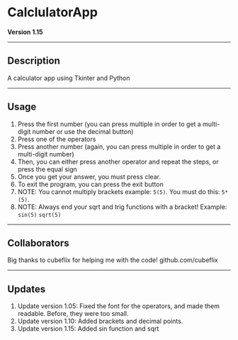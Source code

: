 # CalclulatorApp
**Version 1.15**

---

## Description
A calculator app using Tkinter and Python

---

## Usage 
1. Press the first number (you can press multiple in order to get a multi-digit number or use the decimal button)
2. Press one of the operators
3. Press another number (again, you can press multiple in order to get a multi-digit number)
4. Then, you can either press another operator and repeat the steps, or press the equal sign
5. Once you get your answer, you must press clear.
6. To exit the program, you can press the exit button
7. NOTE: You cannot multiply brackets example: ```5(5)```. You must do this: ```5*(5)```. 
8. NOTE: Always end your sqrt and trig functions with a bracket! Example: ```sin(5)``` ```sqrt(5)```

---

## Collaborators
Big thanks to cubeflix for helping me with the code!
github.com/cubeflix

---

## Updates
1. Update version 1.05: Fixed the font for the operators, and made them readable. Before, they were too small.
2. Update version 1.10: Added brackets and decimal points. 
3. Update version 1.15: Added sin function and sqrt
